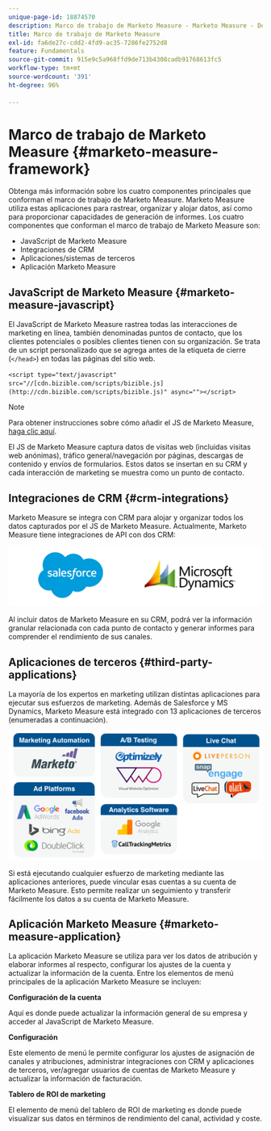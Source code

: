 ```yaml
---
unique-page-id: 18874570
description: Marco de trabajo de Marketo Measure - Marketo Measure - Documentación del producto
title: Marco de trabajo de Marketo Measure
exl-id: fa6de27c-cdd2-4fd9-ac35-7286fe2752d8
feature: Fundamentals
source-git-commit: 915e9c5a968ffd9de713b4308cadb91768613fc5
workflow-type: tm+mt
source-wordcount: '391'
ht-degree: 96%

---
```


# Marco de trabajo de Marketo Measure {#marketo-measure-framework}

Obtenga más información sobre los cuatro componentes principales que conforman el marco de trabajo de Marketo Measure. Marketo Measure utiliza estas aplicaciones para rastrear, organizar y alojar datos, así como para proporcionar capacidades de generación de informes. Los cuatro componentes que conforman el marco de trabajo de Marketo Measure son:

* JavaScript de Marketo Measure
* Integraciones de CRM
* Aplicaciones/sistemas de terceros
* Aplicación Marketo Measure

## JavaScript de Marketo Measure {#marketo-measure-javascript}

El JavaScript de Marketo Measure rastrea todas las interacciones de marketing en línea, también denominadas puntos de contacto, que los clientes potenciales o posibles clientes tienen con su organización. Se trata de un script personalizado que se agrega antes de la etiqueta de cierre (`</head>`) en todas las páginas del sitio web.

`<script type="text/javascript" src="//[cdn.bizible.com/scripts/bizible.js](http://cdn.bizible.com/scripts/bizible.js)" async=""></script>`

>[!NOTE]
>
>Para obtener instrucciones sobre cómo añadir el JS de Marketo Measure, [haga clic aquí](/help/marketo-measure-tracking/setting-up-tracking/adding-marketo-measure-script.md).

El JS de Marketo Measure captura datos de visitas web (incluidas visitas web anónimas), tráfico general/navegación por páginas, descargas de contenido y envíos de formularios. Estos datos se insertan en su CRM y cada interacción de marketing se muestra como un punto de contacto.

## Integraciones de CRM {#crm-integrations}

Marketo Measure se integra con CRM para alojar y organizar todos los datos capturados por el JS de Marketo Measure. Actualmente, Marketo Measure tiene integraciones de API con dos CRM:

![](assets/1-2.png)

Al incluir datos de Marketo Measure en su CRM, podrá ver la información granular relacionada con cada punto de contacto y generar informes para comprender el rendimiento de sus canales.

## Aplicaciones de terceros {#third-party-applications}

La mayoría de los expertos en marketing utilizan distintas aplicaciones para ejecutar sus esfuerzos de marketing. Además de Salesforce y MS Dynamics, Marketo Measure está integrado con 13 aplicaciones de terceros (enumeradas a continuación).

![](assets/2-1.png)

Si está ejecutando cualquier esfuerzo de marketing mediante las aplicaciones anteriores, puede vincular esas cuentas a su cuenta de Marketo Measure. Esto permite realizar un seguimiento y transferir fácilmente los datos a su cuenta de Marketo Measure.

## Aplicación Marketo Measure {#marketo-measure-application}

La aplicación Marketo Measure se utiliza para ver los datos de atribución y elaborar informes al respecto, configurar los ajustes de la cuenta y actualizar la información de la cuenta. Entre los elementos de menú principales de la aplicación Marketo Measure se incluyen:

**Configuración de la cuenta**

Aquí es donde puede actualizar la información general de su empresa y acceder al JavaScript de Marketo Measure.

**Configuración**

Este elemento de menú le permite configurar los ajustes de asignación de canales y atribuciones, administrar integraciones con CRM y aplicaciones de terceros, ver/agregar usuarios de cuentas de Marketo Measure y actualizar la información de facturación.

**Tablero de ROI de marketing**

El elemento de menú del tablero de ROI de marketing es donde puede visualizar sus datos en términos de rendimiento del canal, actividad y coste.
